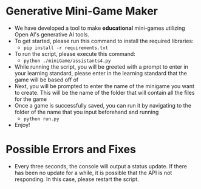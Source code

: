 # Generative Mini-Game Maker
- We have developed a tool to make **educational** mini-games utilizing Open AI's generative AI tools. 
- To get started, please run this command to install the required libraries:
	- ```pip install -r requirements.txt ```
- To run the script, please execute this command:
	- ```python ./miniGame/assistants4.py```
- While running the script, you will be greeted with a prompt to enter in your learning standard, please enter in the learning standard that the game will be based off of
- Next, you will be prompted to enter the name of the minigame you want to create. This will be the name of the folder that will contain all the files for the game
- Once a game is successfully saved, you can run it by navigating to the folder of the name that you input beforehand and running
	- ```python run.py```
- Enjoy!

# Possible Errors and Fixes
- Every three seconds, the console will output a status update. If there has been no update for a while, it is possible that the API is not responding. In this case, please restart the script.